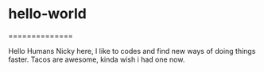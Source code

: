# hello-world
==============

Hello Humans
Nicky here, I like to codes and find new ways of doing things faster.
Tacos are awesome, kinda wish i had one now. 
